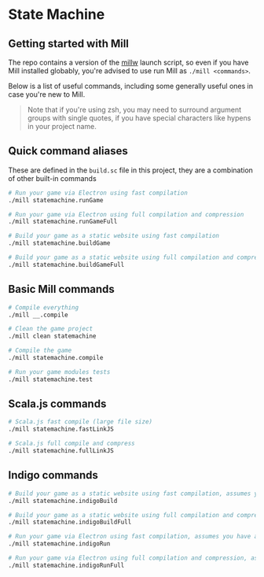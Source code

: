 # State Machine

## Getting started with Mill

The repo contains a version of the [millw](https://github.com/lefou/millw) launch script, so even if you have Mill installed globably, you're advised to use run Mill as `./mill <commands>`.

Below is a list of useful commands, including some generally useful ones in case you're new to Mill.

> Note that if you're using zsh, you may need to surround argument groups with single quotes, if you have special characters like hypens in your project name.

## Quick command aliases

These are defined in the `build.sc` file in this project, they are a combination of other built-in commands

```bash
# Run your game via Electron using fast compilation
./mill statemachine.runGame

# Run your game via Electron using full compilation and compression
./mill statemachine.runGameFull

# Build your game as a static website using fast compilation
./mill statemachine.buildGame

# Build your game as a static website using full compilation and compression
./mill statemachine.buildGameFull
```

## Basic Mill commands

```bash
# Compile everything
./mill __.compile

# Clean the game project
./mill clean statemachine

# Compile the game
./mill statemachine.compile

# Run your game modules tests
./mill statemachine.test
```

## Scala.js commands

```bash
# Scala.js fast compile (large file size)
./mill statemachine.fastLinkJS

# Scala.js full compile and compress
./mill statemachine.fullLinkJS
```

## Indigo commands

```bash
# Build your game as a static website using fast compilation, assumes you have already compiled to Scala.js using fastLinkJS
./mill statemachine.indigoBuild

# Build your game as a static website using full compilation and compression, assumes you have already compiled to Scala.js using fullLinkJS
./mill statemachine.indigoBuildFull

# Run your game via Electron using fast compilation, assumes you have already compiled to Scala.js using fastLinkJS
./mill statemachine.indigoRun

# Run your game via Electron using full compilation and compression, assumes you have already compiled to Scala.js using fullLinkJS
./mill statemachine.indigoRunFull
```
